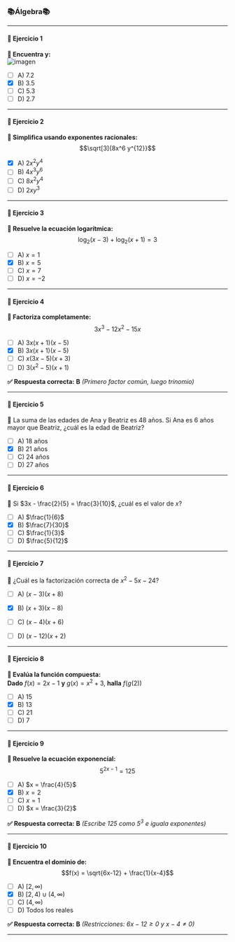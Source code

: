 ### 📚Álgebra📚

---

#### **🔢 Ejercicio 1**  
**📝 Encuentra y:**  
![imagen](https://github.com/user-attachments/assets/b92754a4-857c-442f-abf7-ebe347bc863e)


- [ ] A) 7.2  
- [x] B) 3.5  
- [ ] C) 5.3  
- [ ] D) 2.7  

---

#### **🔢 Ejercicio 2**  
**📝 Simplifica usando exponentes racionales:**  
$$\sqrt[3]{8x^6 y^{12}}$$  

- [x] A) $2x^2 y^4$  
- [ ] B) $4x^3 y^6$  
- [ ] C) $8x^2 y^4$  
- [ ] D) $2xy^3$  

---

#### **🔢 Ejercicio 3**  
**📝 Resuelve la ecuación logarítmica:**  
$$\log_2(x-3) + \log_2(x+1) = 3$$  

- [ ] A) $x = 1$  
- [x] B) $x = 5$  
- [ ] C) $x = 7$  
- [ ] D) $x = -2$  

---

#### **🔢 Ejercicio 4**  
**📝 Factoriza completamente:**  
$$3x^3 - 12x^2 - 15x$$  

- [ ] A) $3x(x+1)(x-5)$  
- [x] B) $3x(x+1)(x-5)$  
- [ ] C) $x(3x-5)(x+3)$  
- [ ] D) $3(x^2-5)(x+1)$  

**✅ Respuesta correcta:** **B** *(Primero factor común, luego trinomio)*  

---

#### **🔢 Ejercicio 5**  
**📝** La suma de las edades de Ana y Beatriz es 48 años. Si Ana es 6 años mayor que Beatriz, ¿cuál es la edad de Beatriz?  

- [ ] A) 18 años  
- [x] B) 21 años  
- [ ] C) 24 años  
- [ ] D) 27 años  

---

#### **🔢 Ejercicio 6**  
**📝** Si $3x - \frac{2}{5} = \frac{3}{10}$, ¿cuál es el valor de $x$?  

- [ ] A) $\frac{1}{6}$  
- [x] B) $\frac{7}{30}$  
- [ ] C) $\frac{1}{3}$  
- [ ] D) $\frac{5}{12}$  

---

#### **🔢 Ejercicio 7**  
**📝** ¿Cuál es la factorización correcta de $x^2 - 5x - 24$?  

- [ ] A) $(x - 3)(x + 8)$  
- [x] B) $(x + 3)(x - 8)$  
- [ ] C) $(x - 4)(x + 6)$  
- [ ] D) $(x - 12)(x + 2)$  


---

#### **🔢 Ejercicio 8**  
**📝 Evalúa la función compuesta:**  
**Dado** $f(x) = 2x-1$ **y** $g(x) = x^2+3$, **halla** $f(g(2))$  

- [ ] A) 15  
- [x] B) 13  
- [ ] C) 21  
- [ ] D) 7  

---

#### **🔢 Ejercicio 9**  
**📝 Resuelve la ecuación exponencial:**  
$$5^{2x-1} = 125$$  

- [ ] A) $x = \frac{4}{5}$  
- [x] B) $x = 2$  
- [ ] C) $x = 1$  
- [ ] D) $x = \frac{3}{2}$  

**✅ Respuesta correcta:** **B** *(Escribe 125 como $5^3$ e iguala exponentes)*  

---

#### **🔢 Ejercicio 10**  
**📝 Encuentra el dominio de:**  
$$f(x) = \sqrt{6x-12} + \frac{1}{x-4}$$  

- [ ] A) $[2, \infty)$  
- [x] B) $[2, 4) \cup (4, \infty)$  
- [ ] C) $(4, \infty)$  
- [ ] D) Todos los reales  

**✅ Respuesta correcta:** **B** *(Restricciones: $6x-12 \geq 0$ y $x-4 \neq 0$)*  

---
